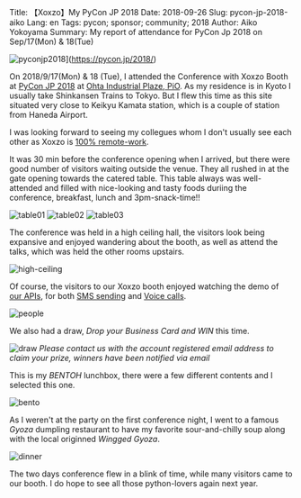Title: 【Xoxzo】My PyCon JP 2018
Date: 2018-09-26
Slug: pycon-jp-2018-aiko
Lang: en
Tags: pycon; sponsor; community; 2018
Author: Aiko Yokoyama
Summary: My report of attendance for PyCon Jp 2018 on Sep/17(Mon) & 18(Tue)


![pyconjp2018](/images/pyconjp2018.png)](https://pycon.jp/2018/)

On 2018/9/17(Mon) & 18 (Tue), I attended the Conference with Xoxzo Booth at [PyCon JP 2018](https://pycon.jp/2018/) 
at [Ohta Industrial Plaze, PiO](https://www.pio-ota.net/).
As my residence is in Kyoto I usually take Shinkansen Trains to Tokyo. 
But I flew this time as this site situated very close to Keikyu Kamata station, which is a couple of station from Haneda Airport.

I was looking forward to seeing my collegues whom I don't usually see each other as Xoxzo is 
[100% remote-work](https://info.xoxzo.com/en/aboutus/).

It was 30 min before the conference opening when I arrived, but there were good number of visitors waiting outside the venue.
They all rushed in at the gate opening towards the catered table. This table always was well-attended and filled with nice-looking and tasty foods duriing the conference, breakfast, lunch and 3pm-snack-time!!

![table01](/images/pycon-jp-2018/table_01.jpg)
![table02](/images/pycon-jp-2018/table_02.jpg)
![table03](/images/pycon-jp-2018/table_03.jpg)

The conference was held in a high ceiling hall, the visitors look being expansive and enjoyed wandering about the booth, as well as attend the talks, which was held the other rooms upstairs.

![high-ceiling](/images/pycon-jp-2018/high-ceiling.jpg)

Of course, the visitors to our Xoxzo booth enjoyed watching the demo of [our APIs](https://www.xoxzo.com/en/), 
for both [SMS sending](https://www.xoxzo.com/en/about/sms-api/) and [Voice calls](https://www.xoxzo.com/en/about/voice-api/).

![people](/images/pycon-jp-2018/pycon_people.jpg)

We also had a draw, _Drop your Business Card and WIN_ this time.

![draw](/images/pycon-jp-2018/draw.jpg)
_Please contact us with the account registered email address to claim your prize, winners have been notified via email_

This is my _BENTOH_ lunchbox, there were a few different contents and I selected this one.

![bento](/images/pycon-jp-2018/bento.jpg)

As I weren't at the party on the first conference night, I went to a famous _Gyoza_ dumpling restaurant to have my favorite sour-and-chilly soup along with the local originned _Wingged Gyoza_.

![dinner](/images/pycon-jp-2018/dinner.jpg)

The two days conference flew in a blink of time, while many visitors came to our booth. I do hope to see all those python-lovers again next year.

